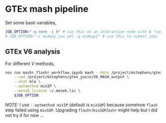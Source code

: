 # GTEx mash pipeline

Set some bash variables,

```bash
JOB_OPTION="-q none -j 8" # use this on an interactive node with 8 "cpus" required.
# JOB_OPTION="-c midway_sos.yml -q midway2" # use this to submit jobs
```

## GTEx V6 analysis

For different $V$ methods,

```bash
sos run mashr_flashr_workflow.ipynb mash --data /project/mstephens/gtex_yuxin/MatrixEQTLSumStats.Portable.Z.rds \
    --cwd /project/mstephens/gtex_yuxin/V6_MASH_output \
    --vhat mle \
    --optmethod mixIP \
    --mosek_license ~/.mosek.lic \
    $JOB_OPTION
```

*NOTE:* I use `--optmethod mixIP` (default is `mixSQP`) because somehow `flash` step failed using `mixSQP`. Upgrading `flashr`/`mixSQP`/`ashr` might help but I did not try it for now ...